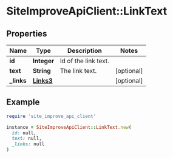 # SiteImproveApiClient::LinkText

## Properties

| Name | Type | Description | Notes |
| ---- | ---- | ----------- | ----- |
| **id** | **Integer** | Id of the link text. |  |
| **text** | **String** | The link text. | [optional] |
| **_links** | [**Links3**](Links3.md) |  | [optional] |

## Example

```ruby
require 'site_improve_api_client'

instance = SiteImproveApiClient::LinkText.new(
  id: null,
  text: null,
  _links: null
)
```

